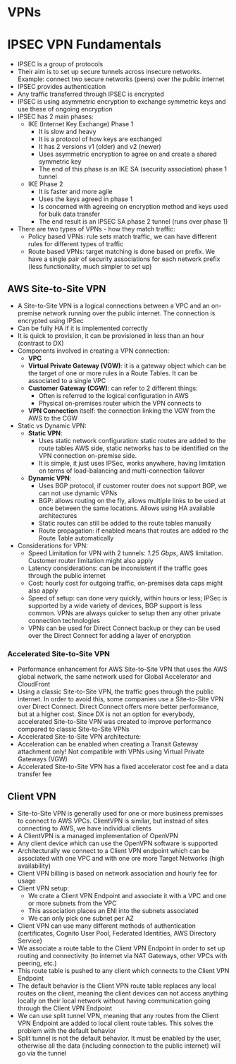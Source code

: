 # VPNs

# IPSEC VPN Fundamentals

- IPSEC is a group of protocols
- Their aim is to set up secure tunnels across insecure networks. Example: connect two secure networks (peers) over the public internet
- IPSEC provides authentication
- Any traffic transferred through IPSEC is encrypted
- IPSEC is using asymmetric encryption to exchange symmetric keys and use these of ongoing encryption
- IPSEC has 2 main phases:
    - IKE (Internet Key Exchange) Phase 1
        - It is slow and heavy
        - It is a protocol of how keys are exchanged
        - It has 2 versions v1 (older) and v2 (newer)
        - Uses asymmetric encryption to agree on and create a shared symmetric key
        - The end of this phase is an IKE SA (security association) phase 1 tunnel
    - IKE Phase 2
        - It is faster and more agile
        - Uses the keys agreed in phase 1
        - Is concerned with agreeing on encryption method and keys used for bulk data transfer
        - The end result is an IPSEC SA phase 2 tunnel (runs over phase 1)
- There are two types of VPNs - how they match traffic:
    - Policy based VPNs: rule sets match traffic, we can have different rules for different types of traffic
    - Route based VPNs: target matching is done based on prefix. We have a single pair of security associations for each network prefix (less functionality, much simpler to set up)

## AWS Site-to-Site VPN

- A Site-to-Site VPN is a logical connections between a VPC and an on-premise network running over the public internet. The connection is encrypted using IPSec
- Can be fully HA if it is implemented correctly
- It is quick to provision, it can be provisioned in less than an hour (contrast to DX)
- Components involved in creating a VPN connection:
    - **VPC**
    - **Virtual Private Gateway (VGW)**: it is a gateway object which can be the target of one or more rules in a Route Tables. It can be associated to a single VPC
    - **Customer Gateway (CGW)**: can refer to 2 different things:
        - Often is referred to the logical configuration in AWS
        - Physical on-premises router which the VPN connects to
    - **VPN Connection** itself: the connection linking the VGW from the AWS to the CGW
- Static vs Dynamic VPN:
    - **Static VPN**:
        - Uses static network configuration: static routes are added to the route tables AWS side, static networks has to be identified on the VPN connection on-premise side. 
        - It is simple, it just uses IPSec, works anywhere, having limitation on terms of load-balancing and multi-connection failover
    - **Dynamic VPN**:
        - Uses BGP protocol, if customer router does not support BGP, we can not use dynamic VPNs
        - BGP: allows routing on the fly, allows multiple links to be used at once between the same locations. Allows using HA available architectures
        - Static routes can still be added to the route tables manually
        - Route propagation: if enabled means that routes are added ro the Route Table automatically
- Considerations for VPN:
    - Speed Limitation for VPN with 2 tunnels: *1.25 Gbps*, AWS limitation. Customer router limitation might also apply
    - Latency considerations: can be inconsistent if the traffic goes through the public internet
    - Cost: hourly cost for outgoing traffic, on-premises data caps might also apply
    - Speed of setup: can done very quickly, within hours or less; IPSec is supported by a wide variety of devices, BGP support is less common. VPNs are always quicker to setup then any other private connection technologies
    - VPNs can be used for Direct Connect backup or they can be used over the Direct Connect for adding a layer of encryption

### Accelerated Site-to-Site VPN

- Performance enhancement for AWS Site-to-Site VPN that uses the AWS global network, the same network used for Global Accelerator and CloudFront
- Using a classic Site-to-Site VPN, the traffic goes through the public internet. In order to avoid this, some companies use a Site-to-Site VPN over Direct Connect. Direct Connect offers more better performance, but at a higher cost. Since DX is not an option for everybody, accelerated Site-to-Site VPN was created to improve performance compared to classic Site-to-Site VPNs
- Accelerated Site-to-Site VPN architecture:
- Acceleration can be enabled when creating a Transit Gateway attachment only! Not compatible with VPNs using Virtual Private Gateways (VGW)
- Accelerated Site-to-Site VPN has a fixed accelerator cost fee and a data transfer fee

## Client VPN

- Site-to-Site VPN is generally used for one or more business premisses to connect to AWS VPCs. ClientVPN is similar, but instead of sites connecting to AWS, we have individual clients
- A ClientVPN is a managed implementation of OpenVPN
- Any client device which can use the OpenVPN software is supported
- Architecturally we connect to a Client VPN endpoint which can be associated with one VPC and with one ore more Target Networks (high availability)
- Client VPN billing is based on network association and hourly fee for usage
- Client VPN setup:
    - We crate a Client VPN Endpoint and associate it with a VPC and one or more subnets from the VPC
    - This association places an ENI into the subnets associated
    - We can only pick one subnet per AZ
- Client VPN can use many different methods of authentication (certificates, Cognito User Pool, Federated Identities,  AWS Directory Service)
- We associate a route table to the Client VPN Endpoint in order to set up routing and connectivity (to internet via NAT Gateways, other VPCs with peering, etc.)
- This route table is pushed to any client which connects to the Client VPN Endpoint
- The default behavior is the Client VPN route table replaces any local routes on the client, meaning the client devices can not access anything locally on their local network without having communication going through the Client VPN Endpoint
- We can use split tunnel VPN, meaning that any routes from the Client VPN Endpoint are added to local client route tables. This solves the problem with the default behavior
- Split tunnel is not the default behavior. It must be enabled by the user, otherwise all the data (including connection to the public internet) will go via the tunnel
